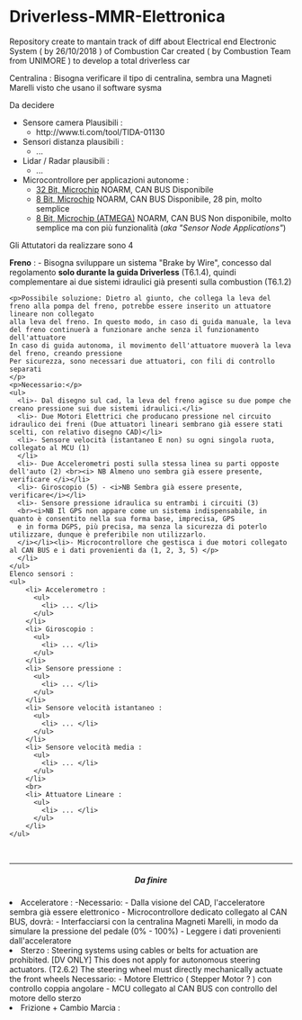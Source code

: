 # Driverless-MMR-Elettronica
Repository create to mantain track of diff about Electrical end Electronic System ( by 26/10/2018 ) of Combustion Car created ( by Combustion Team from UNIMORE ) to develop a total driverless car

Centralina :
Bisogna verificare il tipo di centralina, sembra una Magneti Marelli visto che usano il software sysma

<p>Da decidere</p>
<ul>
  <li>Sensore camera Plausibili :
      <ul>
        <li>http://www.ti.com/tool/TIDA-01130</li>
      </ul>
  </li>
  <li>Sensori distanza plausibili :
    <ul>
      <li>...</li>
    </ul>
  </li>
  <li>Lidar / Radar plausibili :
    <ul>
      <li>...</li>
    </ul>
  </li>
  <li>Microcontrollore per applicazioni autonome :
    <ul>
      <li><a href="https://www.microchip.com/wwwproducts/en/PIC32MZ1024ECH064"> 32 Bit, Microchip</a> NOARM, CAN BUS Disponibile</li>
      <li><a href="https://www.microchip.com/wwwproducts/en/PIC18F26K83"> 8 Bit, Microchip</a> NOARM, CAN BUS Disponibile, 28 pin, molto semplice</li>
      <li><a href="https://www.microchip.com/wwwproducts/en/PIC18F26K83"> 8 Bit, Microchip (ATMEGA)</a> NOARM, CAN BUS Non disponibile, molto semplice ma con più funzionalità (<i>aka "Sensor Node Applications"</i>)</li>
    </ul>
  </li>
</ul>

<p>Gli Attutatori da realizzare sono 4</p>
  <b>Freno</b> :
  - Bisogna sviluppare un sistema "Brake by Wire", concesso dal regolamento <b>solo durante la guida Driverless</b> (T6.1.4), quindi
    complementare ai due sistemi idraulici già presenti sulla combustion (T6.1.2)
    
    <p>Possibile soluzione: Dietro al giunto, che collega la leva del freno alla pompa del freno, potrebbe essere inserito un attuatore lineare non collegato
    alla leva del freno. In questo modo, in caso di guida manuale, la leva del freno continuerà a funzionare anche senza il funzionamento dell'attuatore
    In caso di guida autonoma, il movimento dell'attuatore muoverà la leva del freno, creando pressione
    Per sicurezza, sono necessari due attuatori, con fili di controllo separati
    </p>
    <p>Necessario:</p>
    <ul>
      <li>- Dal disegno sul cad, la leva del freno agisce su due pompe che creano pressione sui due sistemi idraulici.</li>
      <li>- Due Motori Elettrici che producano pressione nel circuito idraulico dei freni (Due attuatori lineari sembrano già essere stati scelti, con relativo disegno CAD)</li>
      <li>- Sensore velocità (istantaneo E non) su ogni singola ruota, collegato al MCU (1)
      </li>
      <li>- Due Accelerometri posti sulla stessa linea su parti opposte dell'auto (2) <br><i> NB Almeno uno sembra già essere presente, verificare </i></li>
      <li>- Giroscopio (5) - <i>NB Sembra già essere presente, verificare</i></li>
      <li>- Sensore pressione idraulica su entrambi i circuiti (3)
      <br><i>NB Il GPS non appare come un sistema indispensabile, in quanto è consentito nella sua forma base, imprecisa, GPS
      e in forma DGPS, più precisa, ma senza la sicurezza di poterlo utilizzare, dunque è preferibile non utilizzarlo.
      </i></li><li>- Microcontrollore che gestisca i due motori collegato al CAN BUS e i dati provenienti da (1, 2, 3, 5) </p>
      </li>
    </ul>
    Elenco sensori :
    <ul>
        <li> Accelerometro :
          <ul>
            <li> ... </li>
          </ul>
        </li>
        <li> Giroscopio :
          <ul>
            <li> ... </li>
          </ul>
        </li>
        <li> Sensore pressione :
          <ul>
            <li> ... </li>
          </ul>
        </li>
        <li> Sensore velocità istantaneo :
          <ul>
            <li> ... </li>
          </ul>
        </li>
        <li> Sensore velocità media :
          <ul>
            <li> ... </li>
          </ul>
        </li>
        <br>
        <li> Attuatore Lineare :
          <ul>
            <li> ... </li>
          </ul>
        </li>
    </ul>
<br>
<hr>
<h5 style = "text-align:center"> Da finire </h5>
<li>Acceleratore :
  -Necessario:
    - Dalla visione del CAD, l'acceleratore sembra già essere elettronico
    - Microcontrollore dedicato collegato al CAN BUS, dovrà:
      - Interfacciarsi con la centralina Magneti Marelli, in modo da simulare la pressione del pedale (0% - 100%)
      - Leggere i dati provenienti dall'acceleratore
</li>
<li>Sterzo :
  Steering systems using cables or belts for actuation are prohibited.
  [DV ONLY] This does not apply for autonomous steering actuators.
  (T2.6.2) The steering wheel must directly mechanically actuate the front wheels
  Necessario:
    - Motore Elettrico ( Stepper Motor ? ) con controllo coppia angolare
    - MCU collegato al CAN BUS con controllo del motore dello sterzo
</li>
<li> Frizione + Cambio Marcia :
</li>
</ul>
